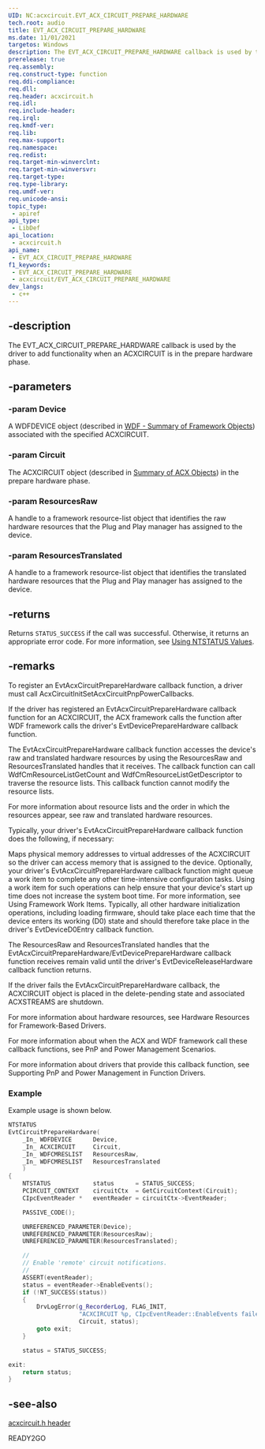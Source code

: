 ```yaml
---
UID: NC:acxcircuit.EVT_ACX_CIRCUIT_PREPARE_HARDWARE
tech.root: audio
title: EVT_ACX_CIRCUIT_PREPARE_HARDWARE
ms.date: 11/01/2021
targetos: Windows
description: The EVT_ACX_CIRCUIT_PREPARE_HARDWARE callback is used by the driver to add functionality when a circuit is in the prepare hardware phase. 
prerelease: true
req.assembly: 
req.construct-type: function
req.ddi-compliance: 
req.dll: 
req.header: acxcircuit.h
req.idl: 
req.include-header: 
req.irql: 
req.kmdf-ver: 
req.lib: 
req.max-support: 
req.namespace: 
req.redist: 
req.target-min-winverclnt: 
req.target-min-winversvr: 
req.target-type: 
req.type-library: 
req.umdf-ver: 
req.unicode-ansi: 
topic_type:
 - apiref
api_type:
 - LibDef
api_location:
 - acxcircuit.h
api_name:
 - EVT_ACX_CIRCUIT_PREPARE_HARDWARE
f1_keywords:
 - EVT_ACX_CIRCUIT_PREPARE_HARDWARE
 - acxcircuit/EVT_ACX_CIRCUIT_PREPARE_HARDWARE
dev_langs:
 - c++
---
```


## -description

The EVT_ACX_CIRCUIT_PREPARE_HARDWARE callback is used by the driver to add functionality when an ACXCIRCUIT is in the prepare hardware phase. 

## -parameters

### -param Device

A WDFDEVICE object (described in  [WDF - Summary of Framework Objects](/windows-hardware/drivers/wdf/summary-of-framework-objects)) associated with the specified ACXCIRCUIT. 

### -param Circuit

The ACXCIRCUIT object (described in [Summary of ACX Objects](/windows-hardware/drivers/audio/acx-summary-of-objects)) in the prepare hardware phase.

### -param ResourcesRaw

A handle to a framework resource-list object that identifies the raw hardware resources that the Plug and Play manager has assigned to the device.

### -param ResourcesTranslated

A handle to a framework resource-list object that identifies the translated hardware resources that the Plug and Play manager has assigned to the device.

## -returns

Returns `STATUS_SUCCESS` if the call was successful. Otherwise, it returns an appropriate error code. For more information, see [Using NTSTATUS Values](/windows-hardware/drivers/kernel/using-ntstatus-values).

## -remarks

To register an EvtAcxCircuitPrepareHardware callback function, a driver must call AcxCircuitInitSetAcxCircuitPnpPowerCallbacks.

If the driver has registered an EvtAcxCircuitPrepareHardware callback function for an ACXCIRCUIT, the ACX framework calls the function after WDF framework calls the driver's EvtDevicePrepareHardware callback function.

The EvtAcxCircuitPrepareHardware callback function accesses the device's raw and translated hardware resources by using the ResourcesRaw and ResourcesTranslated handles that it receives. The callback function can call WdfCmResourceListGetCount and WdfCmResourceListGetDescriptor to traverse the resource lists. This callback function cannot modify the resource lists.

For more information about resource lists and the order in which the resources appear, see raw and translated hardware resources.

Typically, your driver's EvtAcxCircuitPrepareHardware callback function does the following, if necessary:

Maps physical memory addresses to virtual addresses of the ACXCIRCUIT so the driver can access memory that is assigned to the device.
Optionally, your driver's EvtAcxCircuitPrepareHardware callback function might queue a work item to complete any other time-intensive configuration tasks. Using a work item for such operations can help ensure that your device's start up time does not increase the system boot time. For more information, see Using Framework Work Items.
Typically, all other hardware initialization operations, including loading firmware, should take place each time that the device enters its working (D0) state and should therefore take place in the driver's EvtDeviceD0Entry callback function.

The ResourcesRaw and ResourcesTranslated handles that the EvtAcxCircuitPrepareHardware/EvtDevicePrepareHardware callback function receives remain valid until the driver's EvtDeviceReleaseHardware callback function returns.

If the driver fails the EvtAcxCircuitPrepareHardware callback, the ACXCIRCUIT object is placed in the delete-pending state and associated ACXSTREAMS are shutdown.

For more information about hardware resources, see Hardware Resources for Framework-Based Drivers.

For more information about when the ACX and WDF framework call these callback functions, see PnP and Power Management Scenarios.

For more information about drivers that provide this callback function, see Supporting PnP and Power Management in Function Drivers.

### Example

Example usage is shown below.

```cpp
NTSTATUS
EvtCircuitPrepareHardware(
    _In_ WDFDEVICE      Device,
    _In_ ACXCIRCUIT     Circuit,
    _In_ WDFCMRESLIST   ResourcesRaw,
    _In_ WDFCMRESLIST   ResourcesTranslated
    )
{
    NTSTATUS            status      = STATUS_SUCCESS;
    PCIRCUIT_CONTEXT    circuitCtx  = GetCircuitContext(Circuit);
    CIpcEventReader *   eventReader = circuitCtx->EventReader;

    PASSIVE_CODE();

    UNREFERENCED_PARAMETER(Device);
    UNREFERENCED_PARAMETER(ResourcesRaw);
    UNREFERENCED_PARAMETER(ResourcesTranslated);

    //
    // Enable 'remote' circuit notifications.
    //
    ASSERT(eventReader);
    status = eventReader->EnableEvents();
    if (!NT_SUCCESS(status))
    {
        DrvLogError(g_RecorderLog, FLAG_INIT,
                    "ACXCIRCUIT %p, CIpcEventReader::EnableEvents failed, %!STATUS!",
                    Circuit, status);
        goto exit;
    }

    status = STATUS_SUCCESS;

exit:
    return status;
}
```

## -see-also

[acxcircuit.h header](index.md)


READY2GO
